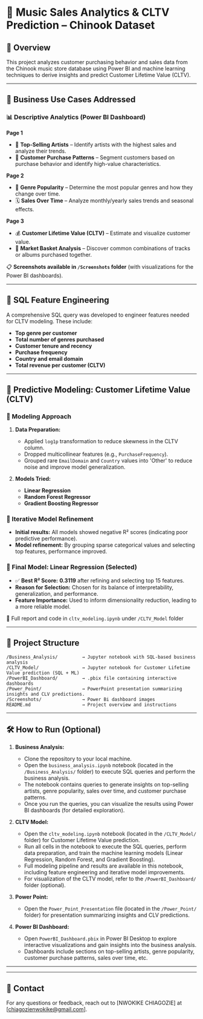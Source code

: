 # 🎵 Music Sales Analytics & CLTV Prediction – Chinook Dataset

## 📘 Overview

This project analyzes customer purchasing behavior and sales data from the Chinook music store database using Power BI and machine learning techniques to derive insights and predict Customer Lifetime Value (CLTV).

---

## 🎯 Business Use Cases Addressed

### 📊 Descriptive Analytics (Power BI Dashboard)

**Page 1**

* 🎤 **Top-Selling Artists** – Identify artists with the highest sales and analyze their trends.
* 👥 **Customer Purchase Patterns** – Segment customers based on purchase behavior and identify high-value characteristics.

**Page 2**

* 🎼 **Genre Popularity** – Determine the most popular genres and how they change over time.
* 🗓 **Sales Over Time** – Analyze monthly/yearly sales trends and seasonal effects.

**Page 3**

* 💰 **Customer Lifetime Value (CLTV)** – Estimate and visualize customer value.
* 🛂 **Market Basket Analysis** – Discover common combinations of tracks or albums purchased together.

📋 **Screenshots available in `/Screenshots` folder** (with visualizations for the Power BI dashboards).

---

## 📂 SQL Feature Engineering

A comprehensive SQL query was developed to engineer features needed for CLTV modeling. These include:

* **Top genre per customer**
* **Total number of genres purchased**
* **Customer tenure and recency**
* **Purchase frequency**
* **Country and email domain**
* **Total revenue per customer (CLTV)**


---

## 🤖 Predictive Modeling: Customer Lifetime Value (CLTV)

### 🔧 Modeling Approach

1. **Data Preparation:**
   - Applied `log1p` transformation to reduce skewness in the CLTV column.
   - Dropped multicollinear features (e.g., `PurchaseFrequency`).
   - Grouped rare `EmailDomain` and `Country` values into 'Other' to reduce noise and improve model generalization.

2. **Models Tried:**
   - **Linear Regression**
   - **Random Forest Regressor**
   - **Gradient Boosting Regressor**

### 🔄 Iterative Model Refinement

- **Initial results:** All models showed negative R² scores (indicating poor predictive performance).
- **Model refinement:** By grouping sparse categorical values and selecting top features, performance improved.

### 🔢 Final Model: Linear Regression (Selected)

* ✅ **Best R² Score:** **0.3119** after refining and selecting top 15 features.
* **Reason for Selection:** Chosen for its balance of interpretability, generalization, and performance.
* **Feature Importance:** Used to inform dimensionality reduction, leading to a more reliable model.

📄 Full report and code in `cltv_modeling.ipynb` under `/CLTV_Model` folder

---

## 📁 Project Structure

```
/Business_Analysis/         → Jupyter notebook with SQL-based business analysis  
/CLTV_Model/                → Jupyter notebook for Customer Lifetime Value prediction (SQL + ML)  
/PowerBI_Dashboard/         → .pbix file containing interactive dashboards
/Power_Point/               → PowerPoint presentation summarizing insights and CLV predictions.
/Screenshots/               → Power Bi dashboard images  
README.md                   → Project overview and instructions

```

---

## 🛠️ How to Run (Optional)

1. **Business Analysis:**
   - Clone the repository to your local machine.
   - Open the `business_analysis.ipynb` notebook (located in the `/Business_Analysis/` folder) to execute SQL queries and perform the business analysis.
   - The notebook contains queries to generate insights on top-selling artists, genre popularity, sales over time, and customer purchase patterns.
   - Once you run the queries, you can visualize the results using Power BI dashboards (for detailed exploration).

2. **CLTV Model:**
   - Open the `cltv_modeling.ipynb` notebook (located in the `/CLTV_Model/` folder) for Customer Lifetime Value prediction.
   - Run all cells in the notebook to execute the SQL queries, perform data preparation, and train the machine learning models (Linear Regression, Random Forest, and Gradient Boosting).
   - Full modeling pipeline and results are available in this notebook, including feature engineering and iterative model improvements.
   - For visualization of the CLTV model, refer to the `/PowerBI_Dashboard/` folder (optional).

3. **Power Point:**
   - Open the `Power_Point_Presentation` file (located in the `/Power_Point/` folder) for presentation summarizing insights and CLV predictions.

4. **Power BI Dashboard:**
   - Open `PowerBI_Dashboard.pbix` in Power BI Desktop to explore interactive visualizations and gain insights into the business analysis.
   - Dashboards include sections on top-selling artists, genre popularity, customer purchase patterns, sales over time, etc.

---

---

## 📨 Contact

For any questions or feedback, reach out to \[NWOKIKE CHIAGOZIE] at \[[chiagozienwokike@gmail.com](mailto:your_email@example.com)].
